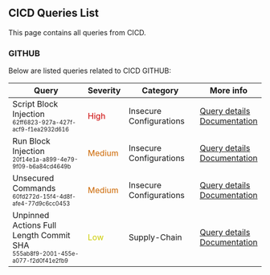 ## CICD Queries List
This page contains all queries from CICD.

### GITHUB
Below are listed queries related to CICD GITHUB:



|            Query             |Severity|Category|More info|
|------------------------------|--------|--------|-----------|
|Script Block Injection<br/><sup><sub>62ff6823-927a-427f-acf9-f1ea2932d616</sub></sup>|<span style="color:#C00">High</span>|Insecure Configurations|<a href="../cicd-queries/common/62ff6823-927a-427f-acf9-f1ea2932d616" target="_blank">Query details</a><br><a href="https://securitylab.github.com/research/github-actions-untrusted-input/">Documentation</a><br/>|
|Run Block Injection<br/><sup><sub>20f14e1a-a899-4e79-9f09-b6a84cd4649b</sub></sup>|<span style="color:#C60">Medium</span>|Insecure Configurations|<a href="../cicd-queries/common/20f14e1a-a899-4e79-9f09-b6a84cd4649b" target="_blank">Query details</a><br><a href="https://securitylab.github.com/research/github-actions-untrusted-input/">Documentation</a><br/>|
|Unsecured Commands<br/><sup><sub>60fd272d-15f4-4d8f-afe4-77d9c6cc0453</sub></sup>|<span style="color:#C60">Medium</span>|Insecure Configurations|<a href="../cicd-queries/common/60fd272d-15f4-4d8f-afe4-77d9c6cc0453" target="_blank">Query details</a><br><a href="https://0xn3va.gitbook.io/cheat-sheets/ci-cd/github/actions#misuse-of-the-events-related-to-incoming-prs">Documentation</a><br/>|
|Unpinned Actions Full Length Commit SHA<br/><sup><sub>555ab8f9-2001-455e-a077-f2d0f41e2fb9</sub></sup>|<span style="color:#CC0">Low</span>|Supply-Chain|<a href="../cicd-queries/common/555ab8f9-2001-455e-a077-f2d0f41e2fb9" target="_blank">Query details</a><br><a href="https://docs.github.com/en/actions/security-guides/security-hardening-for-github-actions#using-third-party-actions">Documentation</a><br/>|
